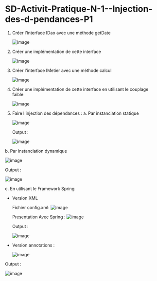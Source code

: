 # SD-Activit-Pratique-N-1--Injection-des-d-pendances-P1
1. Créer l'interface IDao avec une méthode getDate

   
   ![image](https://github.com/SanaeHelen/SD-Activit-Pratique-N-1--Injection-des-d-pendances-P1/assets/136022070/83f90c08-c366-4908-8051-49a375dcc54b)

3. Créer une implémentation de cette interface
   

   ![image](https://github.com/SanaeHelen/SD-Activit-Pratique-N-1--Injection-des-d-pendances-P1/assets/136022070/f3cc7957-1e68-475a-80d9-347e4a122cff)




5. Créer l'interface IMetier avec une méthode calcul


   ![image](https://github.com/SanaeHelen/SD-Activit-Pratique-N-1--Injection-des-d-pendances-P1/assets/136022070/ef8fd271-acfe-4adc-b76e-de3a2afc2cb4)

7. Créer une implémentation de cette interface en utilisant le couplage faible
   

   ![image](https://github.com/SanaeHelen/SD-Activit-Pratique-N-1--Injection-des-d-pendances-P1/assets/136022070/3fcf1d8f-2108-4ddf-b565-cd2e8dfa6afd)


9. Faire l'injection des dépendances :
  a. Par instanciation statique


    ![image](https://github.com/SanaeHelen/SD-Activit-Pratique-N-1--Injection-des-d-pendances-P1/assets/136022070/4d6ad9a1-6ca5-4932-a30c-598566275116)


   Output : 


   ![image](https://github.com/SanaeHelen/SD-Activit-Pratique-N-1--Injection-des-d-pendances-P1/assets/136022070/4d10be4f-e4ad-490e-a3f7-6fa126900f69)



  b. Par instanciation dynamique


   ![image](https://github.com/SanaeHelen/SD-Activit-Pratique-N-1--Injection-des-d-pendances-P1/assets/136022070/61b0f2a3-d6cd-48f1-8360-077591ba27ff)


  Output : 


  ![image](https://github.com/SanaeHelen/SD-Activit-Pratique-N-1--Injection-des-d-pendances-P1/assets/136022070/d8899e47-b880-4a4d-8415-d961fda62b76)


   c. En utilisant le Framework Spring
      
- Version XML
       
   Fichier config.xml:
              ![image](https://github.com/SanaeHelen/SD-Activit-Pratique-N-1--Injection-des-d-pendances-P1/assets/136022070/e199bd39-ef83-46d7-aab8-a06b058f0245)
              
   Presentation Avec Spring : 
             ![image](https://github.com/SanaeHelen/SD-Activit-Pratique-N-1--Injection-des-d-pendances-P1/assets/136022070/5ce09a02-344d-48ac-8b23-87a19043d3d8)
             
  Output :
  
  ![image](https://github.com/SanaeHelen/SD-Activit-Pratique-N-1--Injection-des-d-pendances-P1/assets/136022070/0d0fd215-2c10-4056-9f49-2430d2a4cc83)

- Version annotations :
     
   ![image](https://github.com/SanaeHelen/SD-Activit-Pratique-N-1--Injection-des-d-pendances-P1/assets/136022070/95440154-0b07-4400-bceb-d6991d9a6fe3)


Output : 

![image](https://github.com/SanaeHelen/SD-Activit-Pratique-N-1--Injection-des-d-pendances-P1/assets/136022070/a78609e9-8bea-4c44-add9-4f35dc815a7d)

       
